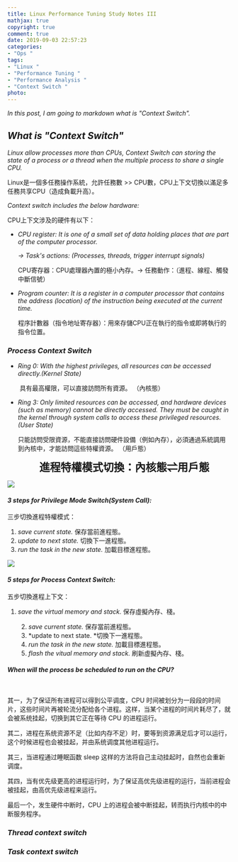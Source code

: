 ```yaml
---
title: Linux Performance Tuning Study Notes III
mathjax: true
copyright: true
comment: true
date: 2019-09-03 22:57:23
categories:
- "Ops "
tags:
- "Linux "
- "Performance Tuning "
- "Performance Analysis "
- "Context Switch "
photo:
---
```


*In this post, I am going to markdown what is "Context Switch".*

## *What is "Context Switch"*

*Linux allow processes more than CPUs, Context Switch can storing the state of a process or a thread when the multiple process to share a single CPU.*

Linux是一個多任務操作系統，允許任務數 >> CPU數，CPU上下文切換以滿足多任務共享CPU（造成負載升高）。

*Context switch includes the below hardware:*

CPU上下文涉及的硬件有以下：

- *CPU register: It is one of a small set of data holding places that are part of the computer processor.*

  *→ Task's actions: (Processes, threads, trigger interrupt signals)*

  CPU寄存器：CPU處理器內置的極小內存。→ 任務動作：（進程、線程、觸發中斷信號）

- *Program counter: It is a register in a computer processor that contains the address (location) of the instruction being executed at the current time.*

  程序計數器（指令地址寄存器）：用來存儲CPU正在執行的指令或即將執行的指令位置。

### *Process Context Switch*

- *Ring 0: With the highest privileges, all resources can be accessed directly.(Kernel State)*

  ​            具有最高權限，可以直接訪問所有資源。 （內核態）

- *Ring 3: Only limited resources can be accessed, and hardware devices (such as memory) cannot be directly accessed. They must be caught in the kernel through system calls to access these privileged resources.(User State)*

  ​            只能訪問受限資源，不能直接訪問硬件設備（例如內存），必須通過系統調用到內核中，才能訪問這些特權資源。 （用戶態）
  
  
  
  <center><font size="5"><B>進程特權模式切換：內核態⇌用戶態</B></font></center>

![](https://i.loli.net/2019/09/05/7JGjSOnUPx5X4AK.png)

#### *3 steps for Privilege Mode Switch(System Call):*

三步切換進程特權模式：

1. *save current state.* 保存當前進程態。
2. *update to next state.* 切換下一進程態。
3. *run the task in the new state.* 加載目標進程態。

![](https://i.loli.net/2019/09/10/JdNrOBtzgVLsTPK.png)

#### *5 steps for Process Context Switch:*

五步切換進程上下文：

1. *save the virtual memory and stack.* 保存虛擬內存、棧。

 	2. *save current state.* 保存當前進程態。
 	3. *update to next state. *切換下一進程態。
 	4. *run the task in the new state.* 加載目標進程態。
 	5. *flash the vitual memory and stack.* 刷新虛擬內存、棧。

#### *When will the process be scheduled to run on the CPU?*

​	

其一，为了保证所有进程可以得到公平调度，CPU 时间被划分为一段段的时间片，这些时间片再被轮流分配给各个进程。这样，当某个进程的时间片耗尽了，就会被系统挂起，切换到其它正在等待 CPU 的进程运行。

其二，进程在系统资源不足（比如内存不足）时，要等到资源满足后才可以运行，这个时候进程也会被挂起，并由系统调度其他进程运行。

其三，当进程通过睡眠函数 sleep 这样的方法将自己主动挂起时，自然也会重新调度。

其四，当有优先级更高的进程运行时，为了保证高优先级进程的运行，当前进程会被挂起，由高优先级进程来运行。

最后一个，发生硬件中断时，CPU 上的进程会被中断挂起，转而执行内核中的中断服务程序。

### *Thread context switch*



### *Task context switch*